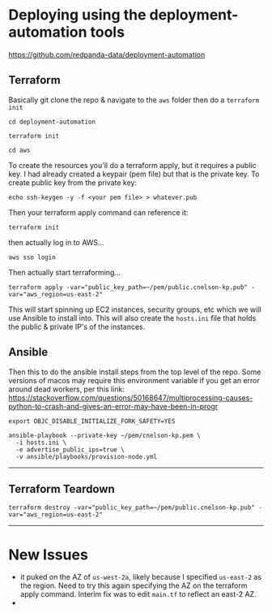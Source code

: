 # Deploying using the deployment-automation tools

https://github.com/redpanda-data/deployment-automation


## Terraform

Basically git clone the repo & navigate to the `aws` folder then do a `terraform init`

`cd deployment-automation`

`terraform init`

`cd aws`

To create the resources you'll do a terraform apply, but it requires a public key.  I had already created a keypair (pem file) but that is the private key.  To create public key from the private key:

`echo ssh-keygen -y -f <your pem file> > whatever.pub`

Then your terraform apply command can reference it:

```
terraform init
```

then actually log in to AWS...

`aws sso login`

Then actually start terraforming...

```
terraform apply -var="public_key_path=~/pem/public.cnelson-kp.pub" -var="aws_region=us-east-2"
```

This will start spinning up EC2 instances, security groups, etc which we will use Ansible to install into.  This will also create the `hosts.ini` file that holds the public & private IP's of the instances.


## Ansible

Then this to do the ansible install steps from the top level of the repo.  Some versions of macos may require this environment variable if you get an error around dead workers, per this link:  https://stackoverflow.com/questions/50168647/multiprocessing-causes-python-to-crash-and-gives-an-error-may-have-been-in-progr


```
export OBJC_DISABLE_INITIALIZE_FORK_SAFETY=YES
```

```
ansible-playbook --private-key ~/pem/cnelson-kp.pem \
  -i hosts.ini \
  -e advertise_public_ips=true \
  -v ansible/playbooks/provision-node.yml
```

---

## Terraform Teardown 

```
terraform destroy -var="public_key_path=~/pem/public.cnelson-kp.pub" -var="aws_region=us-east-2"
```


---


# New Issues

* it puked on the AZ of `us-west-2a`, likely because I specified `us-east-2` as the region.   Need to try this again specifying the AZ on the terraform apply command.   Interim fix was to edit `main.tf` to reflect an east-2 AZ.
* 
